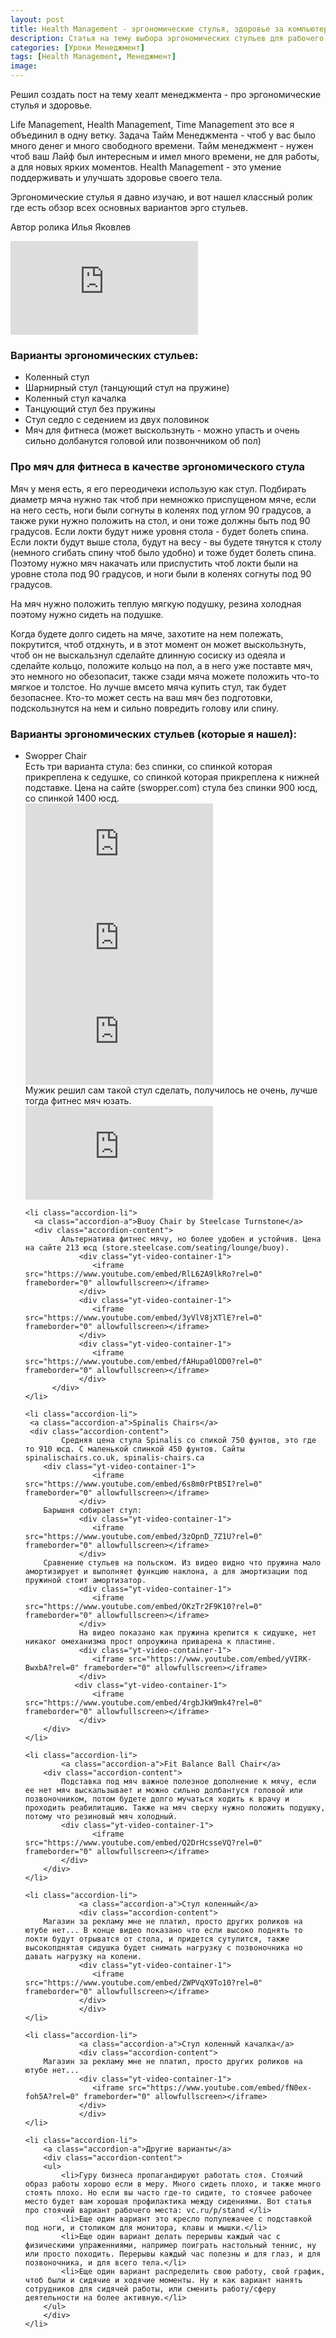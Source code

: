 ```yaml
---
layout: post
title: Health Management - эргономические стулья, здоровье за компьютером
description: Статья на тему выбора эргономических стульев для рабочего места.
categories: [Уроки Менеджмент]
tags: [Health Management, Менеджмент]
image:
---
```

Решил создать пост на тему хеалт менеджмента - про эргономические стулья и здоровье.

Life Management, Health Management, Time Management это все я объединил в одну ветку. Задача Тайм Менеджмента - чтоб у вас было много денег и много свободного времени. Тайм менеджмент - нужен чтоб ваш Лайф был интересным и имел много времени, не для работы, а для новых ярких моментов. Health Management - это умение поддерживать и улучшать здоровье своего тела.

Эргономические стулья я давно изучаю, и вот нашел классный ролик где есть обзор всех основных вариантов эрго стульев.

Автор ролика Илья Яковлев
<div class="yt-video-container-1">
    <iframe src="https://www.youtube.com/embed/lw61mDbemjw?rel=0" frameborder="0" allowfullscreen></iframe>
</div>

<h3>Варианты эргономических стульев:</h3>
<ul>
<li>Коленный стул</li>
<li>Шарнирный стул (танцующий стул на пружине)</li>
<li>Коленный стул качалка</li>
<li>Танцующий стул без пружины</li>
<li>Стул седло с седением из двух половинок</li>
<li>Мяч для фитнеса (может выскользнуть - можно упасть и очень сильно долбанутся головой или позвончником об пол)</li>
</ul>

<h3>Про мяч для фитнеса в качестве эргономического стула</h3>

Мяч у меня есть, я его переодичеки использую как стул. Подбирать диаметр мяча нужно так чтоб при немножко приспущеном мяче, если на него сесть, ноги были согнуты в коленях под углом 90 градусов, а также руки нужно положить на стол, и они тоже должны быть под 90 градусов. Если локти будут ниже уровня стола - будет болеть спина. Если локти будут выше стола, будут на весу - вы будете тянутся к столу (немного сгибать спину чтоб было удобно) и тоже будет болеть спина. Поэтому нужно мяч накачать или приспустить чтоб локти были на уровне стола под 90 градусов, и ноги были в коленях согнуты под 90 градусов. 

На мяч нужно положить теплую мягкую подушку, резина холодная поэтому нужно сидеть на подушке. 

Когда будете долго сидеть на мяче, захотите на нем полежать, покрутится, чтоб отдхнуть, и в этот момент он может выскользнуть, чтоб он не выскальзнул сделайте длинную сосиску из одеяла и сделайте кольцо, положите кольцо на пол, а в него уже поставте мяч, это немного но обезопасит, также сзади мяча можете положить что-то мягкое и толстое. Но лучше вмсето мяча купить стул, так будет безопаснее. Кто-то может сесть на ваш мяч без подготовки, подскользнутся на нем и сильно повредить голову или спину.


<h3>Варианты эргономических стульев (которые я нашел):</h3>

<ul class="accordion">
    <li class="accordion-li">
	  <a class="accordion-a">Swopper Chair</a>		
	  <div class="accordion-content">
	  Есть три варианта стула: без спинки, со спинкой которая прикреплена к седушке, со спинкой которая прикреплена к нижней подставке. Цена на сайте (swopper.com) стула без спинки 900 юсд, со спинкой 1400 юсд.
               <div class="yt-video-container-1">
                    <iframe src="https://www.youtube.com/embed/D0oovXobVX4?rel=0" frameborder="0" allowfullscreen></iframe>
	       </div>
               <div class="yt-video-container-1">
                    <iframe src="https://www.youtube.com/embed/K2BX_BNAaBk?rel=0" frameborder="0" allowfullscreen></iframe>
               </div>
               <div class="yt-video-container-1">
                    <iframe src="https://www.youtube.com/embed/dex-y66vTkQ?rel=0" frameborder="0" allowfullscreen></iframe>
               </div>
	       Мужик решил сам такой стул сделать, получилось не очень, лучше тогда фитнес мяч юзать.
	       <div class="yt-video-container-1">
                    <iframe src="https://www.youtube.com/embed/NdXMQGySqRw?rel=0" frameborder="0" allowfullscreen></iframe>
               </div>  
          </div>
    </li>
    
    <li class="accordion-li">
	  <a class="accordion-a">Buoy Chair by Steelcase Turnstone</a>		
	  <div class="accordion-content">
	        Альтернатива фитнес мячу, но более удобен и устойчив. Цена на сайте 213 юсд (store.steelcase.com/seating/lounge/buoy).
                <div class="yt-video-container-1">
                   <iframe src="https://www.youtube.com/embed/RlL62A9lkRo?rel=0" frameborder="0" allowfullscreen></iframe>
                </div>
                <div class="yt-video-container-1">
                   <iframe src="https://www.youtube.com/embed/3yVlV8jXTlE?rel=0" frameborder="0" allowfullscreen></iframe>
                </div>
                <div class="yt-video-container-1">
                   <iframe src="https://www.youtube.com/embed/fAHupa0lOD0?rel=0" frameborder="0" allowfullscreen></iframe>
                </div>  
          </div>
    </li>
    
    <li class="accordion-li">
	 <a class="accordion-a">Spinalis Chairs</a>		
	 <div class="accordion-content">
	        Средняя цена стула Spinalis со спикой 750 фунтов, это где то 910 юсд. С маленькой спинкой 450 фунтов. Сайты spinalischairs.co.uk, spinalis-chairs.ca
		<div class="yt-video-container-1">
                   <iframe src="https://www.youtube.com/embed/6s8m0rPtB5I?rel=0" frameborder="0" allowfullscreen></iframe>
                </div>
		Барышня собирает стул:
                <div class="yt-video-container-1">
                   <iframe src="https://www.youtube.com/embed/3zOpnD_7Z1U?rel=0" frameborder="0" allowfullscreen></iframe>
                </div>
		Сравнение стульев на польском. Из видео видно что пружина мало амортизирует и выполняет функцию наклона, а для амортизации под пружиной стоит амортизатор.  
                <div class="yt-video-container-1">
                   <iframe src="https://www.youtube.com/embed/OKzTr2F9K10?rel=0" frameborder="0" allowfullscreen></iframe>
                </div>
                На видео показано как пружина крепится к сидушке, нет никаког омеханизма прост опроужина приварена к пластине.
                <div class="yt-video-container-1">
                   <iframe src="https://www.youtube.com/embed/yVIRK-BwxbA?rel=0" frameborder="0" allowfullscreen></iframe>
                </div>
               <div class="yt-video-container-1">
                   <iframe src="https://www.youtube.com/embed/4rgbJkW9mk4?rel=0" frameborder="0" allowfullscreen></iframe>
                </div>
        </div>
    </li>
    
	<li class="accordion-li">
         	<a class="accordion-a">Fit Balance Ball Chair</a>  
		<div class="accordion-content">
			Подставка под мяч важное полезное дополнение к мячу, если ее нет мяч выскальзывает и можно сильно долбантуся головой или позвоночником, потом будете долго мучаться ходить к врачу и проходить реабилитацию. Также на мяч сверху нужно положить подушку, потому что резиновый мяч холодный. 
			<div class="yt-video-container-1">
				   <iframe src="https://www.youtube.com/embed/Q2DrHcsseVQ?rel=0" frameborder="0" allowfullscreen></iframe>
			</div>
		</div>
	</li>
    
	<li class="accordion-li">
                <a class="accordion-a">Стул коленный</a>  
                <div class="accordion-content">
		Магазин за рекламу мне не платил, просто других роликов на ютубе нет... В конце видео показано что если высоко поднять то локти будут отрыватся от стола, и придется сутулится, также высокопднятая сидушка будет снимать нагрузку с позвоночника но давать нагрузку на колени.
                <div class="yt-video-container-1">
                   <iframe src="https://www.youtube.com/embed/ZWPVqX9To10?rel=0" frameborder="0" allowfullscreen></iframe>
                </div>
                </div>
	</li>
    
	<li class="accordion-li">
                <a class="accordion-a">Стул коленный качалка</a>  
                <div class="accordion-content">
		Магазин за рекламу мне не платил, просто других роликов на ютубе нет...
                <div class="yt-video-container-1">
                   <iframe src="https://www.youtube.com/embed/fN0ex-foh5A?rel=0" frameborder="0" allowfullscreen></iframe>
                </div>
                </div>
	</li>
    
	<li class="accordion-li">
		<a class="accordion-a">Другие варианты</a>  
		<div class="accordion-content">
		<ul>
			<li>Гуру бизнеса пропагандируют работать стоя. Стоячий образ работы хорошо если в меру. Много сидеть плохо, и также много стоять плохо. Но если вы часто где-то сидите, то стоячее рабочее место будет вам хорошая профилактика между сидениями. Вот статья про стоячий вариант рабочего места: vc.ru/p/stand </li>
			<li>Еще один вариант это кресло полулежачее с подставкой под ноги, и столиком для монитора, клавы и мышки.</li>
			<li>Еще один вариант делать перерывы каждый час с физическими упраженниями, например поиграть настольный теннис, ну или просто походить. Перерывы каждый час полезны и для глаз, и для позвоночника, и для всего тела.</li>
			<li>Еще один вариант распределить свою работу, свой график, чтоб были и сидячие и ходячие моменты. Ну и как вариант нанять сотрудников для сидячей работы, или сменить работу/сферу деятельности на более активную.</li>
		</ul>
		</div>
	</li>

</ul><!-- / accordion -->
    
    
